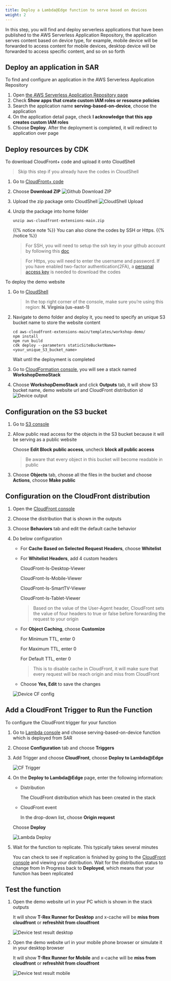 ```yaml
---
title: Deploy a Lambda@Edge function to serve based on devices 
weight: 2
---
```


In this step, you will find and deploy serverless applications that have been published to the AWS Serverless Application Repository, the application serves content based on device type, for example, mobile device will be forwarded to access content for mobile devices, desktop device will be forwarded to access specific content, and so on so forth


## Deploy an application in SAR

To find and configure an application in the AWS Serverless Application Repository

1. Open [the AWS Serverless Application Repository page](https://serverlessrepo.aws.amazon.com/applications)
2. Check **Show apps that create custom IAM roles or resource policies**
3. Search the application name **serving-based-on-device**, choose the application
4. On the application detail page, check **I acknowledge that this app creates custom IAM roles**
5. Choose **Deploy**. After the deployment is completed, it will redirect to application over page

## Deploy resources by CDK
To download CloudFront+ code and upload it onto CloudShell
> Skip this step if you already have the codes in CloudShell
1. Go to [CloudFront+ code](https://github.com/awslabs/aws-cloudfront-extensions)
2. Choose **Download ZIP**
   ![Github Download ZIP](/images/gh-download.png)
3. Upload the zip package onto CloudShell
   ![CloudShell Upload](/images/cs-upload.png)
4. Unzip the package into home folder

       unzip aws-cloudfront-extensions-main.zip
   {{% notice note %}}
   You can also clone the codes by SSH or Https.
   {{% /notice %}}
   > For SSH, you will need to setup the ssh key in your github account by following this [doc](https://docs.github.com/en/free-pro-team@latest/github/authenticating-to-github/generating-a-new-ssh-key-and-adding-it-to-the-ssh-agent)

   > For Https, you will need to enter the username and password. If you have enabled two-factor authentication(2FA), a [personal access key](https://docs.github.com/en/free-pro-team@latest/github/authenticating-to-github/creating-a-personal-access-token) is needed to download the codes


To deploy the demo website
1. Go to [CloudShell](https://console.aws.amazon.com/cloudshell/home?region=us-east-1#)
   > In the top right corner of the console, make sure you’re using this region: **N. Virginia (us-east-1)** 
    
2. Navigate to demo folder and deploy it, you need to specify an unique S3 bucket name to store the website content
       
       cd aws-cloudfront-extensions-main/templates/workshop-demo/
       npm install
       npm run build
       cdk deploy --parameters staticSiteBucketName=<your_unique_S3_bucket_name>
   Wait until the deployment is completed
3. Go to [CloudFormation console](https://console.aws.amazon.com/cloudformation/home?region=us-east-1), you will see a stack named **WorkshopDemoStack**
4. Choose **WorkshopDemoStack** and click **Outputs** tab, it will show S3 bucket name, demo website url and CloudFront distribution id
   ![Device output](/images/output_device.png)

## Configuration on the S3 bucket 
1. Go to [S3 console](https://s3.console.aws.amazon.com/s3/home?region=us-east-1)
2. Allow public read access for the objects in the S3 bucket because it will be serving as a public website 

   Choose **Edit Block public access**, uncheck **block all public access**

   > Be aware that every object in this bucket will become readable in public


3. Choose **Objects** tab, choose all the files in the bucket and choose **Actions**, choose **Make public**



## Configuration on the CloudFront distribution
1. Open the [CloudFront console](https://console.aws.amazon.com/cloudfront/home#)
2. Choose the distribution that is shown in the outputs 
3. Choose **Behaviors** tab and edit the default cache behavior
4. Do below configuration
   - For **Cache Based on Selected Request Headers**, choose **Whitelist**
   - For **Whitelist Headers**, add 4 custom headers 
     
     CloudFront-Is-Desktop-Viewer 
     
     CloudFront-Is-Mobile-Viewer

     CloudFront-Is-SmartTV-Viewer

     CloudFront-Is-Tablet-Viewer
     
     > Based on the value of the User-Agent header, CloudFront sets the value of four headers to true or false before forwarding the request to your origin

   - For **Object Caching**, choose **Customize**
     
     For Minimum TTL, enter 0
   
     For Maximum TTL, enter 0

     For Default TTL, enter 0
     > This is to disable cache in CloudFront, it will make sure that every request will be reach origin and miss from CloudFront 
    
   - Choose **Yes, Edit** to save the changes

   ![Device CF config](/images/cf-config-device.png)



## Add a CloudFront Trigger to Run the Function

To configure the CloudFront trigger for your function
1. Go to [Lambda console](https://console.aws.amazon.com/lambda/home?region=us-east-1#/functions) and choose serving-based-on-device function which is deployed from SAR 
2. Choose **Configuration** tab and choose **Triggers** 
2. Add Trigger and choose **CloudFront**, choose **Deploy to Lambda@Edge**

   ![CF Trigger](/images/CF_trigger.png)

3. On the **Deploy to Lambda@Edge** page, enter the following information:

    - Distribution

      The CloudFront distribution which has been created in the stack

    - CloudFront event

      In the drop-down list, choose **Origin request**

   Choose **Deploy**

   ![Lambda Deploy](/images/deploy_para.png)

4. Wait for the function to replicate. This typically takes several minutes

   You can check to see if replication is finished by going to the [CloudFront console](https://console.aws.amazon.com/cloudfront/) and viewing your distribution. Wait for the distribution status to change from In Progress back to **Deployed**, which means that your function has been replicated



## Test the function

1. Open the demo website url in your PC which is shown in the stack outputs 
   
   It will show **T-Rex Runner for Desktop** and x-cache will be **miss from cloudfront** or **refreshhit from cloudfront**

   ![Device test result desktop](/images/test_desktop.png)
   
2. Open the demo website url in your mobile phone browser or simulate it in your desktop browser
   
   It will show **T-Rex Runner for Mobile** and x-cache will be **miss from cloudfront** or **refreshhit from cloudfront**

   ![Device test result mobile](/images/test_mobile.png)

